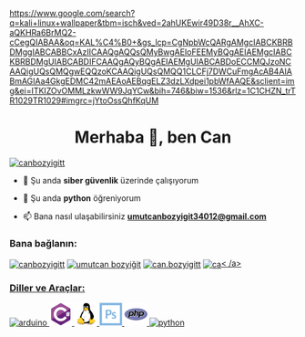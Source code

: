 
https://www.google.com/search?q=kali+linux+wallpaper&tbm=isch&ved=2ahUKEwir49D38r__AhXC-aQKHRa6BrMQ2-cCegQIABAA&oq=KAL%C4%B0+&gs_lcp=CgNpbWcQARgAMgcIABCKBRBDMggIABCABBCxAzIICAAQgAQQsQMyBwgAEIoFEEMyBQgAEIAEMgcIABCKBRBDMgUIABCABDIFCAAQgAQyBQgAEIAEMgUIABCABDoECCMQJzoNCAAQigUQsQMQgwEQQzoKCAAQigUQsQMQQ1CLCFj7DWCuFmgAcAB4AIABmAGIAa4GkgEDMC42mAEAoAEBqgELZ3dzLXdpei1pbWfAAQE&sclient=img&ei=ITKIZOvOMMLzkwWW9JqYCw&bih=746&biw=1536&rlz=1C1CHZN_trTR1029TR1029#imgrc=jYtoOssQhfKqUM
<h1 align="center">Merhaba 👋, ben Can</h1>
<p align="left"> <a href="https://twitter.com/canbozyigitt" target="blank"><img src="https://img.shields.io/twitter/follow/canbozyigitt?logo=twitter&style=for-the-badge" alt="canbozyigitt" /></a> </p>

- 🔭 Şu anda **siber güvenlik** üzerinde çalışıyorum

- 🌱 Şu anda **python** öğreniyorum

- 📫 Bana nasıl ulaşabilirsiniz **umutcanbozyigit34012@gmail.com**

<h3 align="left">Bana bağlanın:</h3 >
<p align="left">
<a href="https://twitter.com/canbozyigitt" target="blank"><img align="center" src="https://raw.githubusercontent.com/rahuldkjain/github-profile-readme-generator/master/src/images/icons/Social/twitter.svg" alt="canbozyigitt" height="30" width="40" /></a>
<a href="https://linkedin.com/in/umutcan bozyiğit" target="blank"><img align="center" src="https://raw.githubusercontent.com/rahuldkjain/github-profile- readme-generator/master/src/images/icons/Social/linked-in-alt.svg" alt="umutcan bozyiğit" height="30" width="40" /></a> <a href="
https ://instagram.com/can.bozyigitt" target="blank"><img align="center" src="https://raw.githubusercontent.com/rahuldkjain/github-profile-readme-generator/master/src /images/icons/Social/instagram.svg" alt="can.bozyigitt" height="30" width="40" /></a>
<a href="https://discord.gg/ca" hedef ="blank"><img align="center" src="https://raw.githubusercontent.com/rahuldkjain/github-profile-readme-generator/master/src/images/icons/Social/discord.svg" alt="ca" height="30" width="40" />< /a>
</p>

<h3 align="left">Diller ve Araçlar:</h3>
<p align="left"> <a href="https://www.arduino.cc/" target="_blank" rel="noreferrer"> <img src="https://cdn.worldvectorlogo.com/ logolar/arduino-1.svg" alt="arduino" width="40" height="40"/> </a> <a href="https://www.w3schools.com/cs/" target=" _blank" rel="noreferrer"> <img src="https://raw.githubusercontent.com/devicons/devicon/master/icons/csharp/csharp-original.svg" alt="csharp" width="40" yükseklik ="40"/> </a> <a href="https://www.linux.org/" target="_blank" rel="noreferrer"> <img src="https://raw.githubusercontent.com/devicons/devicon/master/icons/linux/linux-original.svg" alt="linux" width="40" height="40"/> </a> <a href="https://www. photoshop.com/en" target="_blank" rel="noreferrer"> <img src="https://raw.githubusercontent.com/devicons/devicon/master/icons/photoshop/photoshop-line.svg" alt= "photoshop" width="40" height="40"/> </a> <a href="https://www.php.net" target="_blank" rel="noreferrer"> <img src=" https://raw.githubusercontent.com/devicons/devicon/master/icons/php/php-original.svg" alt="php" width="40" height="40"/> </a> <a href ="https://www.python.org" target="_blank" rel="noreferrer"> <img src="https://raw.githubusercontent.com/devicons/devicon/master/icons/python/python-original. svg" alt="python" width="40" height="40"/> </a> </p>
